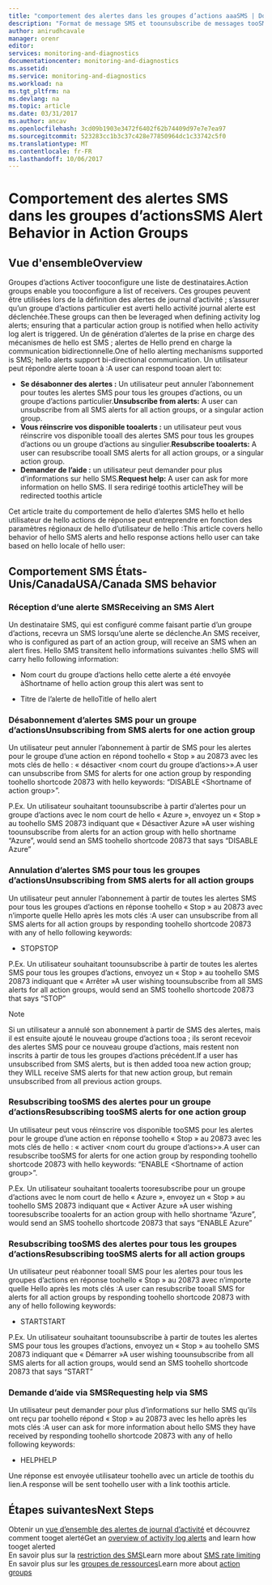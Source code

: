 ```yaml
---
title: "comportement des alertes dans les groupes d’actions aaaSMS | Documents Microsoft"
description: "Format de message SMS et toounsubscribe de messages tooSMS répond, vous réinscrire vos disponible ou demander de l’aide."
author: anirudhcavale
manager: orenr
editor: 
services: monitoring-and-diagnostics
documentationcenter: monitoring-and-diagnostics
ms.assetid: 
ms.service: monitoring-and-diagnostics
ms.workload: na
ms.tgt_pltfrm: na
ms.devlang: na
ms.topic: article
ms.date: 03/31/2017
ms.author: ancav
ms.openlocfilehash: 3cd09b1903e3472f6402f62b74409d97e7e7ea97
ms.sourcegitcommit: 523283cc1b3c37c428e77850964dc1c33742c5f0
ms.translationtype: MT
ms.contentlocale: fr-FR
ms.lasthandoff: 10/06/2017
---
```

# <a name="sms-alert-behavior-in-action-groups"></a><span data-ttu-id="9a4e1-103">Comportement des alertes SMS dans les groupes d’actions</span><span class="sxs-lookup"><span data-stu-id="9a4e1-103">SMS Alert Behavior in Action Groups</span></span>
## <a name="overview"></a><span data-ttu-id="9a4e1-104">Vue d'ensemble</span><span class="sxs-lookup"><span data-stu-id="9a4e1-104">Overview</span></span> ##
<span data-ttu-id="9a4e1-105">Groupes d’actions Activer tooconfigure une liste de destinataires.</span><span class="sxs-lookup"><span data-stu-id="9a4e1-105">Action groups enable you tooconfigure a list of receivers.</span></span> <span data-ttu-id="9a4e1-106">Ces groupes peuvent être utilisées lors de la définition des alertes de journal d’activité ; s’assurer qu’un groupe d’actions particulier est averti hello activité journal alerte est déclenchée.</span><span class="sxs-lookup"><span data-stu-id="9a4e1-106">These groups can then be leveraged when defining activity log alerts; ensuring that a particular action group is notified when hello activity log alert is triggered.</span></span> <span data-ttu-id="9a4e1-107">Un de génération d’alertes de la prise en charge des mécanismes de hello est SMS ; alertes de Hello prend en charge la communication bidirectionnelle.</span><span class="sxs-lookup"><span data-stu-id="9a4e1-107">One of hello alerting mechanisms supported is SMS; hello alerts support bi-directional communication.</span></span> <span data-ttu-id="9a4e1-108">Un utilisateur peut répondre alerte tooan à :</span><span class="sxs-lookup"><span data-stu-id="9a4e1-108">A user can respond tooan alert to:</span></span>

- <span data-ttu-id="9a4e1-109">**Se désabonner des alertes :** Un utilisateur peut annuler l’abonnement pour toutes les alertes SMS pour tous les groupes d’actions, ou un groupe d’actions particulier.</span><span class="sxs-lookup"><span data-stu-id="9a4e1-109">**Unsubscribe from alerts:** A user can unsubscribe from all SMS alerts for all action groups, or a singular action group.</span></span>  
- <span data-ttu-id="9a4e1-110">**Vous réinscrire vos disponible tooalerts :** un utilisateur peut vous réinscrire vos disponible tooall des alertes SMS pour tous les groupes d’actions ou un groupe d’actions au singulier.</span><span class="sxs-lookup"><span data-stu-id="9a4e1-110">**Resubscribe tooalerts:** A user can resubscribe tooall SMS alerts for all action groups, or a singular action group.</span></span>  
- <span data-ttu-id="9a4e1-111">**Demander de l’aide :** un utilisateur peut demander pour plus d’informations sur hello SMS.</span><span class="sxs-lookup"><span data-stu-id="9a4e1-111">**Request help:** A user can ask for more information on hello SMS.</span></span> <span data-ttu-id="9a4e1-112">Il sera redirigé toothis article</span><span class="sxs-lookup"><span data-stu-id="9a4e1-112">They will be redirected toothis article</span></span>

<span data-ttu-id="9a4e1-113">Cet article traite du comportement de hello d’alertes SMS hello et hello utilisateur de hello actions de réponse peut entreprendre en fonction des paramètres régionaux de hello d’utilisateur de hello :</span><span class="sxs-lookup"><span data-stu-id="9a4e1-113">This article covers hello behavior of hello SMS alerts and hello response actions hello user can take based on hello locale of hello user:</span></span>

## <a name="usacanada-sms-behavior"></a><span data-ttu-id="9a4e1-114">Comportement SMS États-Unis/Canada</span><span class="sxs-lookup"><span data-stu-id="9a4e1-114">USA/Canada SMS behavior</span></span>
### <a name="receiving-an-sms-alert"></a><span data-ttu-id="9a4e1-115">Réception d’une alerte SMS</span><span class="sxs-lookup"><span data-stu-id="9a4e1-115">Receiving an SMS Alert</span></span>
<span data-ttu-id="9a4e1-116">Un destinataire SMS, qui est configuré comme faisant partie d’un groupe d’actions, recevra un SMS lorsqu’une alerte se déclenche.</span><span class="sxs-lookup"><span data-stu-id="9a4e1-116">An SMS receiver, who is configured as part of an action group, will receive an SMS when an alert fires.</span></span> <span data-ttu-id="9a4e1-117">Hello SMS transitent hello informations suivantes :</span><span class="sxs-lookup"><span data-stu-id="9a4e1-117">hello SMS will carry hello following information:</span></span>
* <span data-ttu-id="9a4e1-118">Nom court du groupe d’actions hello cette alerte a été envoyée à</span><span class="sxs-lookup"><span data-stu-id="9a4e1-118">Shortname of hello action group this alert was sent to</span></span>
- <span data-ttu-id="9a4e1-119">Titre de l’alerte de hello</span><span class="sxs-lookup"><span data-stu-id="9a4e1-119">Title of hello alert</span></span>

### <a name="unsubscribing-from-sms-alerts-for-one-action-group"></a><span data-ttu-id="9a4e1-120">Désabonnement d’alertes SMS pour un groupe d’actions</span><span class="sxs-lookup"><span data-stu-id="9a4e1-120">Unsubscribing from SMS alerts for one action group</span></span>
<span data-ttu-id="9a4e1-121">Un utilisateur peut annuler l’abonnement à partir de SMS pour les alertes pour le groupe d’une action en répond toohello « Stop » au 20873 avec les mots clés de hello : « désactiver &lt;nom court du groupe d’actions&gt;».</span><span class="sxs-lookup"><span data-stu-id="9a4e1-121">A user can unsubscribe from SMS for alerts for one action group by responding toohello shortcode 20873 with hello keywords: “DISABLE &lt;Shortname of action group&gt;”.</span></span>

<span data-ttu-id="9a4e1-122">P.</span><span class="sxs-lookup"><span data-stu-id="9a4e1-122">Ex.</span></span> <span data-ttu-id="9a4e1-123">Un utilisateur souhaitant toounsubscribe à partir d’alertes pour un groupe d’actions avec le nom court de hello « Azure », envoyez un « Stop » au toohello SMS 20873 indiquant que « Désactiver Azure »</span><span class="sxs-lookup"><span data-stu-id="9a4e1-123">A user wishing toounsubscribe from alerts for an action group with hello shortname “Azure”, would send an SMS toohello shortcode 20873 that says “DISABLE Azure”</span></span>

### <a name="unsubscribing-from-sms-alerts-for-all-action-groups"></a><span data-ttu-id="9a4e1-124">Annulation d’alertes SMS pour tous les groupes d’actions</span><span class="sxs-lookup"><span data-stu-id="9a4e1-124">Unsubscribing from SMS alerts for all action groups</span></span>
<span data-ttu-id="9a4e1-125">Un utilisateur peut annuler l’abonnement à partir de toutes les alertes SMS pour tous les groupes d’actions en réponse toohello « Stop » au 20873 avec n’importe quelle Hello après les mots clés :</span><span class="sxs-lookup"><span data-stu-id="9a4e1-125">A user can unsubscribe from all SMS alerts for all action groups by responding toohello shortcode 20873 with any of hello following keywords:</span></span>
* <span data-ttu-id="9a4e1-126">STOP</span><span class="sxs-lookup"><span data-stu-id="9a4e1-126">STOP</span></span>

<span data-ttu-id="9a4e1-127">P.</span><span class="sxs-lookup"><span data-stu-id="9a4e1-127">Ex.</span></span> <span data-ttu-id="9a4e1-128">Un utilisateur souhaitant toounsubscribe à partir de toutes les alertes SMS pour tous les groupes d’actions, envoyez un « Stop » au toohello SMS 20873 indiquant que « Arrêter »</span><span class="sxs-lookup"><span data-stu-id="9a4e1-128">A user wishing toounsubscribe from all SMS alerts for all action groups, would send an SMS toohello shortcode 20873 that says “STOP”</span></span>

>[!NOTE]
><span data-ttu-id="9a4e1-129">Si un utilisateur a annulé son abonnement à partir de SMS des alertes, mais il est ensuite ajouté le nouveau groupe d’actions tooa ; ils seront recevoir des alertes SMS pour ce nouveau groupe d’actions, mais restent non inscrits à partir de tous les groupes d’actions précédent.</span><span class="sxs-lookup"><span data-stu-id="9a4e1-129">If a user has unsubscribed from SMS alerts, but is then added tooa new action group; they WILL receive SMS alerts for that new action group, but remain unsubscribed from all previous action groups.</span></span>
>
>

### <a name="resubscribing-toosms-alerts-for-one-action-group"></a><span data-ttu-id="9a4e1-130">Resubscribing tooSMS des alertes pour un groupe d’actions</span><span class="sxs-lookup"><span data-stu-id="9a4e1-130">Resubscribing tooSMS alerts for one action group</span></span>
<span data-ttu-id="9a4e1-131">Un utilisateur peut vous réinscrire vos disponible tooSMS pour les alertes pour le groupe d’une action en réponse toohello « Stop » au 20873 avec les mots clés de hello : « activer &lt;nom court du groupe d’actions&gt;».</span><span class="sxs-lookup"><span data-stu-id="9a4e1-131">A user can resubscribe tooSMS for alerts for one action group by responding toohello shortcode 20873 with hello keywords: “ENABLE &lt;Shortname of action group&gt;”.</span></span>

<span data-ttu-id="9a4e1-132">P.</span><span class="sxs-lookup"><span data-stu-id="9a4e1-132">Ex.</span></span> <span data-ttu-id="9a4e1-133">Un utilisateur souhaitant tooalerts tooresubscribe pour un groupe d’actions avec le nom court de hello « Azure », envoyez un « Stop » au toohello SMS 20873 indiquant que « Activer Azure »</span><span class="sxs-lookup"><span data-stu-id="9a4e1-133">A user wishing tooresubscribe tooalerts for an action group with hello shortname “Azure”, would send an SMS toohello shortcode 20873 that says “ENABLE Azure”</span></span>

### <a name="resubscribing-toosms-alerts-for-all-action-groups"></a><span data-ttu-id="9a4e1-134">Resubscribing tooSMS des alertes pour tous les groupes d’actions</span><span class="sxs-lookup"><span data-stu-id="9a4e1-134">Resubscribing tooSMS alerts for all action groups</span></span>
<span data-ttu-id="9a4e1-135">Un utilisateur peut réabonner tooall SMS pour les alertes pour tous les groupes d’actions en réponse toohello « Stop » au 20873 avec n’importe quelle Hello après les mots clés :</span><span class="sxs-lookup"><span data-stu-id="9a4e1-135">A user can resubscribe tooall SMS for alerts for all action groups by responding toohello shortcode 20873 with any of hello following keywords:</span></span>

* <span data-ttu-id="9a4e1-136">START</span><span class="sxs-lookup"><span data-stu-id="9a4e1-136">START</span></span>

<span data-ttu-id="9a4e1-137">P.</span><span class="sxs-lookup"><span data-stu-id="9a4e1-137">Ex.</span></span> <span data-ttu-id="9a4e1-138">Un utilisateur souhaitant toounsubscribe à partir de toutes les alertes SMS pour tous les groupes d’actions, envoyez un « Stop » au toohello SMS 20873 indiquant que « Démarrer »</span><span class="sxs-lookup"><span data-stu-id="9a4e1-138">A user wishing toounsubscribe from all SMS alerts for all action groups, would send an SMS toohello shortcode 20873 that says “START”</span></span>

### <a name="requesting-help-via-sms"></a><span data-ttu-id="9a4e1-139">Demande d’aide via SMS</span><span class="sxs-lookup"><span data-stu-id="9a4e1-139">Requesting help via SMS</span></span>
<span data-ttu-id="9a4e1-140">Un utilisateur peut demander pour plus d’informations sur hello SMS qu’ils ont reçu par toohello répond « Stop » au 20873 avec les hello après les mots clés :</span><span class="sxs-lookup"><span data-stu-id="9a4e1-140">A user can ask for more information about hello SMS they have received by responding toohello shortcode 20873 with any of hello following keywords:</span></span>
* <span data-ttu-id="9a4e1-141">HELP</span><span class="sxs-lookup"><span data-stu-id="9a4e1-141">HELP</span></span>

<span data-ttu-id="9a4e1-142">Une réponse est envoyée utilisateur toohello avec un article de toothis du lien.</span><span class="sxs-lookup"><span data-stu-id="9a4e1-142">A response will be sent toohello user with a link toothis article.</span></span>

## <a name="next-steps"></a><span data-ttu-id="9a4e1-143">Étapes suivantes</span><span class="sxs-lookup"><span data-stu-id="9a4e1-143">Next Steps</span></span>
<span data-ttu-id="9a4e1-144">Obtenir un [vue d’ensemble des alertes de journal d’activité](monitoring-overview-alerts.md) et découvrez comment tooget alerté</span><span class="sxs-lookup"><span data-stu-id="9a4e1-144">Get an [overview of activity log alerts](monitoring-overview-alerts.md) and learn how tooget alerted</span></span>  
<span data-ttu-id="9a4e1-145">En savoir plus sur la [restriction des SMS](monitoring-alerts-rate-limiting.md)</span><span class="sxs-lookup"><span data-stu-id="9a4e1-145">Learn more about [SMS rate limiting](monitoring-alerts-rate-limiting.md)</span></span>  
<span data-ttu-id="9a4e1-146">En savoir plus sur les [groupes de ressources](monitoring-action-groups.md)</span><span class="sxs-lookup"><span data-stu-id="9a4e1-146">Learn more about [action groups](monitoring-action-groups.md)</span></span>
